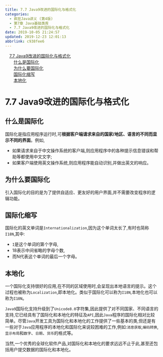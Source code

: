 ```yaml
---
title: 7.7 Java9改进的国际化与格式化
categories: 
  - 疯狂Java讲义 (第4版)
  - 第7章 Java基础类库
  - 7.7 Java9改进的国际化与格式化
date: 2019-10-05 21:24:57
updated: 2019-12-23 12:01:13
abbrlink: c938fee6
---
```

<div id='my_toc'><a href="/JavaReadingNotes/c938fee6/#7-7-Java9改进的国际化与格式化" class="header_1">7.7 Java9改进的国际化与格式化</a>&nbsp;<br><a href="/JavaReadingNotes/c938fee6/#什么是国际化" class="header_2">什么是国际化</a>&nbsp;<br><a href="/JavaReadingNotes/c938fee6/#为什么要国际化" class="header_2">为什么要国际化</a>&nbsp;<br><a href="/JavaReadingNotes/c938fee6/#国际化缩写" class="header_2">国际化缩写</a>&nbsp;<br><a href="/JavaReadingNotes/c938fee6/#本地化" class="header_2">本地化</a>&nbsp;<br></div>
<style>.header_1{margin-left: 1em;}.header_2{margin-left: 2em;}.header_3{margin-left: 3em;}.header_4{margin-left: 4em;}.header_5{margin-left: 5em;}.header_6{margin-left: 6em;}</style>
<!--more-->
<script>if (navigator.platform.search('arm')==-1){document.getElementById('my_toc').style.display = 'none';}var e,p = document.getElementsByTagName('p');while (p.length>0) {e = p[0];e.parentElement.removeChild(e);}</script>

<!--end-->
<!--SSTStart-->
# 7.7 Java9改进的国际化与格式化 #
## 什么是国际化 ##
国际化是指应用程序运行时,可**根据客户端请求来自的国家/地区、语言的不同而显示不同的界面**。例如,
- 如果请求来自于中文操作系统的客户端,则应用程序中的各种提示信息错误和帮助等都使用中文文字;
- 如果客户端使用英文操作系统,则应用程序能自动识别,并做出英文的响应。

## 为什么要国际化 ##
引入国际化的目的是为了提供自适应、更友好的用户界面,并不需要改变程序的逻辑功能。
## 国际化缩写 ##
国际化的英文单词是`Internationalization`,因为这个单词太长了,有时也简称`I18N`,其中:
- `I`是这个单词的第个字母,
- 18表示中间省略的字母个数,
- 而N代表这个单词的最后一个字母。

## 本地化 ##
一个国际化支持很好的应用,在不同的区域使用时,会呈现出本地语言的提示。这个过程也被称为`Localization`,即本地化。类似于国际化可以称为`I18N`,本地化也可以称为`I10N`。

`Java9`国际化支持升级到了`Unicode8.0`字符集,因此提供了对不同国家、不同语言的支持,它已经具有了国际化和本地化的特征及`API`,因此`Java`程序的国际化相对比较简单。尽管`Java`开发工具为国际化和本地化的工作提供了一些基本的类,但还是有一些对于`Java`应用程序的本地化和国际化来说较困难的工作,例如:`消息获取`,`编码转换`,`显示布局`和`数字`、`日期`、`货币`的格式等。

当然,一个优秀的全球化软件产品,对国际化和本地化的要求远远不止于此,甚至还包括用户提交数据的国际化和本地化。

<!--SSTStop-->

